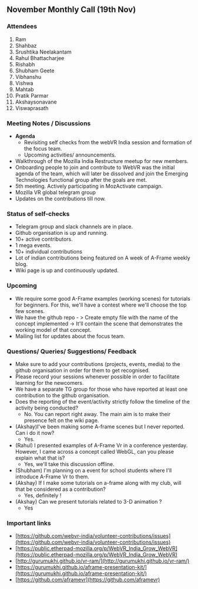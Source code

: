 ## November Monthly Call (19th Nov)

### Attendees
  1. Ram
  2. Shahbaz
  3. Srushtika Neelakantam
  4. Rahul Bhattacharjee
  5. Rishabh
  6. Shubham Geete
  7. Vibhanshu 
  8. Vishwa
  9. Mahtab
  10. Pratik Parmar
  11. Akshaysonavane
  12. Viswaprasath

### Meeting Notes / Discussions

  * **Agenda**
    * Revisiting self checks from the webVR India session and formation of the focus team.
    * Upcoming activities/ announcements.
  * Walkthrough of the Mozilla India Restructure meetup for new members.
  * Onboarding people to join and contribute to WebVR was the initial agenda of the team, which will later be dissolved and join the Emerging Technologies functional group after the goals are met.
  * 5th meeting. Actively participating in MozActivate campaign.
  * Mozilla VR global telegram group
  * Updates on the contributions till now.

### Status of self-checks

  * Telegram group and slack channels are in place.
  * Github organisation is up and running.
  * 10+ active contributors.
  * 1 mega events.
  * 10+ individual contributions
  * Lot of indian contributions being featured on A week of A-Frame weekly blog.
  * Wiki page is up and continuously updated.
  
### Upcoming
  * We require some good A-Frame examples (working scenes) for tutorials for beginners. For this, we'll have a contest where we'll choose the top few scenes.
  * We have the github repo - > Create empty file with the name of the concept implemented -> It'll contain the scene that demonstrates the working model of that concept.
  * Mailing list for updates about the focus team.
  
### Questions/ Queries/ Suggestions/ Feedback
  * Make sure to add your contributions (projects, events, media) to the github organisation in order for them to get recognised.  
  * Please record your sessions whenever possible in order to facilitate learning for the newcomers.
  * We have a separate TG group for those who have reported at least one contribution to the github organisation.
  * Does the reporting of the event/activity strictly follow the timeline of the activity being conducted?
    * No. You can report right away. The main aim is to make their presence felt on the wiki page.
  * (Akshay)I've been making some A-frame scenes but I never reported. Can i do it now?
    * Yes.
  * (Rahul) I presented examples of A-Frame Vr in a conference yesterday. However, I came across a concept called WebGL, can you please explain what that is?
    * Yes, we'll take this discussion offline.
  * (Shubham) I'm planning on a event for school students where I'll introduce A-Frame Vr to them.
  * (Akshay) If I make some tutorials on a-frame along with my club, will that be considered as a contribution?
    * Yes, definitely ! 
  * (Akshay) Can we present tutorials related to 3-D animation ?
    * Yes
    
### Important links
  * [https://github.com/webvr-india/volunteer-contributions/issues](https://github.com/webvr-india/volunteer-contributions/issues)
  * [https://public.etherpad-mozilla.org/p/WebVR_India_Grow_WebVR](https://public.etherpad-mozilla.org/p/WebVR_India_Grow_WebVR)
  * [http://gurumukhi.github.io/vr-ram/](http://gurumukhi.github.io/vr-ram/)
  * [https://gurumukhi.github.io/aframe-presentation-kit/](https://gurumukhi.github.io/aframe-presentation-kit/)
  * [https://github.com/aframevr](https://github.com/aframevr)


